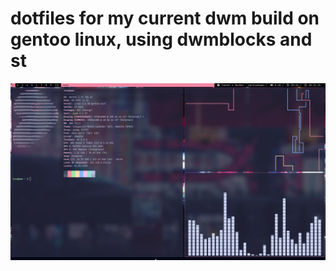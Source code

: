 # dotfiles for my current dwm build on gentoo linux, using dwmblocks and st
![alt text](https://github.com/LucyIsCute/dwm-stuffs/blob/main/image.png)